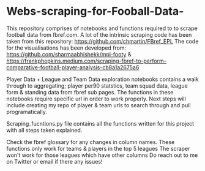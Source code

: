 # Webs-scraping-for-Fooball-Data-

This repository comprises of notebooks and functions required to  to scrape football data from fbref.com. A lot of the intrinsic scraping code has been taken from this repository: https://github.com/chmartin/FBref_EPL
The code for the visualisations has been developed from:  
https://github.com/sharmaabhishekk/mpl-footy & https://frankphopkins.medium.com/scraping-fbref-to-perform-comparative-football-player-analysis-cb8a1a2675a6



Player Data + League and Team Data exploration notebooks contains a walk through to aggregating; player per90 statstics, team squad data, league form & standing data from fbref sub pages. 
The functions in these notebooks require specific url in order to work properly. Next steps will include creating my repo of player & team urls to search through and pull programatically. 

Scraping_fucntions.py file contains all the functions written for this project with all steps taken explained.

Check the fbref glossary for any changes in column names. 
These functions only work for teams & players in the top 5 leagues 
The scraper won't work for those leagues which have other columns  Do reach out to me on Twitter or email if there any issues!







